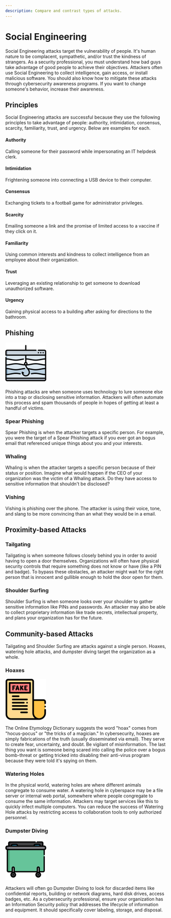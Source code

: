 ```yaml
---
description: Compare and contrast types of attacks.
---
```


# Social Engineering

Social Engineering attacks target the vulnerability of people. It's human nature to be complacent, sympathetic, and/or trust the kindness of strangers. As a security professional, you must understand how bad guys take advantage of good people to achieve their objectives. Attackers often use Social Engineering to collect intelligence, gain access, or install malicious software. You should also know how to mitigate these attacks through cybersecurity awareness programs. If you want to change someone's behavior, increase their awareness. 

## Principles

Social Engineering attacks are successful because they use the following principles to take advantage of people: authority, intimidation, consensus, scarcity, familiarity, trust, and urgency. Below are examples for each. 

#### Authority

Calling someone for their password while impersonating an IT helpdesk clerk. 

#### Intimidation

Frightening someone into connecting a USB device to their computer.  

#### Consensus

Exchanging tickets to a football game for administrator privileges. 

#### Scarcity

Emailing someone a link and the promise of limited access to a vaccine if they click on it. 

#### Familiarity

Using common interests and kindness to collect intelligence from an employee about their organization. 

#### Trust

Leveraging an existing relationship to get someone to download unauthorized software. 

#### Urgency

Gaining physical access to a building after asking for directions to the bathroom. 

## Phishing

![](../../.gitbook/assets/019-phishing.png)

Phishing attacks are when someone uses technology to lure someone else into a trap or disclosing sensitive information. Attackers will often automate this process and spam thousands of people in hopes of getting at least a handful of victims. 

### Spear Phishing

Spear Phishing is when the attacker targets a specific person. For example, you were the target of a Spear Phishing attack if you ever got an bogus email that referenced unique things about you and your interests.  

### Whaling

Whaling is when the attacker targets a specific person because of their status or position. Imagine what would happen if the CEO of your organization was the victim of a Whaling attack. Do they have access to sensitive information that shouldn't be disclosed? 

### Vishing

Vishing is phishing over the phone. The attacker is using their voice, tone, and slang to be more convincing than an what they would be in a email. 

## Proximity-based Attacks

### Tailgating

Tailgating is when someone follows closely behind you in order to avoid having to open a door themselves. Organizations will often have physical security controls that require something does not know or have \(like a PIN and badge\). To bypass these obstacles, an attacker might wait for the right person that is innocent and gullible enough to hold the door open for them. 

### Shoulder Surfing

Shoulder Surfing is when someone looks over your shoulder to gather sensitive information like PINs and passwords. An attacker may also be able to collect proprietary information like trade secrets, intellectual property, and plans your organization has for the future. 

## Community-based Attacks

Tailgating and Shoulder Surfing are attacks against a single person. Hoaxes, watering hole attacks, and dumpster diving target the organization as a whole. 

### Hoaxes

![](../../.gitbook/assets/fake-news.png)

The Online Etymology Dictionary suggests the word "hoax" comes from "hocus-pocus" or  "the tricks of a magician." In cybersecurity, hoaxes are simply fabrications of the truth \(usually disseminated via email\). They serve to create fear, uncertainty, and doubt. Be vigilant of misinformation. The last thing you want is someone being scared into calling the police over a bogus bomb-threat or getting tricked into disabling their anti-virus program because they were told it's spying on them. 

### Watering Holes

In the physical world, watering holes are where different animals congregate to consume water. A watering hole in cyberspace may be a file server or internal web portal, somewhere where people congregate to consume the same information. Attackers may target services like this to quickly infect multiple computers. You can reduce the success of Watering Hole attacks by restricting access to collaboration tools to only authorized personnel. 

### Dumpster Diving

![](../../.gitbook/assets/dumpster.png)

Attackers will often go Dumpster Diving to look for discarded items like confidential reports, building or network diagrams, hard disk drives, access badges, etc. As a cybersecurity professional, ensure your organization has an Information Security policy that addresses the lifecycle of information and equipment. It should specifically cover labeling, storage, and disposal. 

